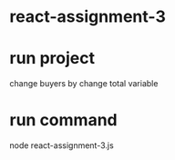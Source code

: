 # react-assignment-3
# run project
change buyers by change total variable
# run command
node react-assignment-3.js